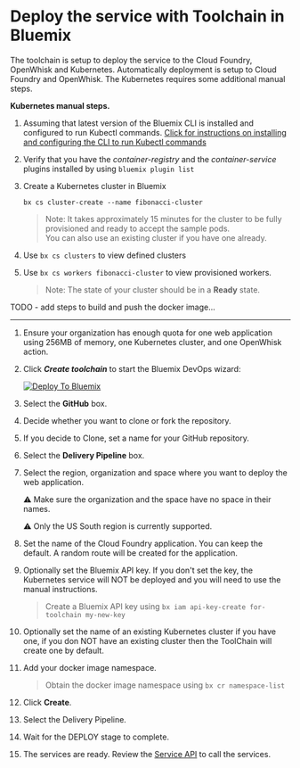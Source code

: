 # Deploy the service with Toolchain in Bluemix

The toolchain is setup to deploy the service to the Cloud Foundry, OpenWhisk and Kubernetes. 
Automatically deployment is setup to Cloud Foundry and OpenWhisk. The Kubernetes requires some additional manual steps.  

**Kubernetes manual steps.**
1. Assuming that latest version of the Bluemix CLI is installed and configured to run Kubectl commands. [Click for instructions on installing and configuring the CLI to run Kubectl commands](https://console.ng.bluemix.net/docs/containers/cs_cli_install.html#cs_cli_install)
1. Verify that you have the *container-registry* and the *container-service* plugins installed by using  `bluemix plugin list`   
    
1. Create a Kubernetes cluster in Bluemix
   ```
   bx cs cluster-create --name fibonacci-cluster
   ```
    > Note: It takes approximately 15 minutes for the cluster to be fully provisioned and ready to accept the sample pods.   
    > You can also use an existing cluster if you have one already.

1. Use `bx cs clusters` to view defined clusters  
1. Use `bx cs workers fibonacci-cluster` to view provisioned workers.
   > Note: The state of your cluster should be in a **Ready** state.

TODO - add steps to build and push the docker image...

-----


1. Ensure your organization has enough quota for one web application using 256MB of memory, one Kubernetes cluster, and one OpenWhisk action.

1. Click ***Create toolchain*** to start the Bluemix DevOps wizard:

   [![Deploy To Bluemix](https://console.ng.bluemix.net/devops/graphics/create_toolchain_button.png)](https://console.ng.bluemix.net/devops/setup/deploy/?repository=https://github.com/IBM-Bluemix/multiple-deployment-options&branch=dev)

1. Select the **GitHub** box.

1. Decide whether you want to clone or fork the repository.

1. If you decide to Clone, set a name for your GitHub repository.

1. Select the **Delivery Pipeline** box.

1. Select the region, organization and space where you want to deploy the web application.

   :warning: Make sure the organization and the space have no space in their names.

   :warning: Only the US South region is currently supported.

1. Set the name of the Cloud Foundry application. You can keep the default. A random route will be created for the application.

1. Optionally set the Bluemix API key. If you don't set the key, the Kubernetes service will NOT be deployed and you will need to use the manual instructions.

   > Create a Bluemix API key using `bx iam api-key-create for-toolchain my-new-key`

1. Optionally set the name of an existing Kubernetes cluster if you have one, if you don NOT have an existing cluster then the ToolChain will create one by default.  

1. Add your docker image namespace. 
   > Obtain the docker image namespace using `bx cr namespace-list`

1. Click **Create**.

1. Select the Delivery Pipeline.

1. Wait for the DEPLOY stage to complete.

1. The services are ready. Review the [Service API](#Service_API) to call the services.
